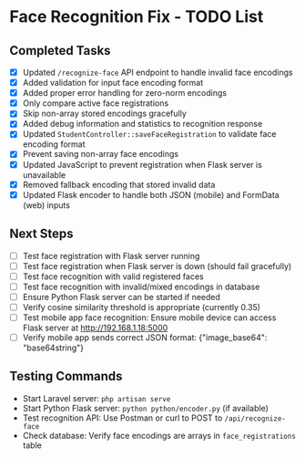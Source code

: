 # Face Recognition Fix - TODO List

## Completed Tasks
- [x] Updated `/recognize-face` API endpoint to handle invalid face encodings
- [x] Added validation for input face encoding format
- [x] Added proper error handling for zero-norm encodings
- [x] Only compare active face registrations
- [x] Skip non-array stored encodings gracefully
- [x] Added debug information and statistics to recognition response
- [x] Updated `StudentController::saveFaceRegistration` to validate face encoding format
- [x] Prevent saving non-array face encodings
- [x] Updated JavaScript to prevent registration when Flask server is unavailable
- [x] Removed fallback encoding that stored invalid data
- [x] Updated Flask encoder to handle both JSON (mobile) and FormData (web) inputs

## Next Steps
- [ ] Test face registration with Flask server running
- [ ] Test face registration when Flask server is down (should fail gracefully)
- [ ] Test face recognition with valid registered faces
- [ ] Test face recognition with invalid/mixed encodings in database
- [ ] Ensure Python Flask server can be started if needed
- [ ] Verify cosine similarity threshold is appropriate (currently 0.35)
- [ ] Test mobile app face recognition: Ensure mobile device can access Flask server at http://192.168.1.18:5000
- [ ] Verify mobile app sends correct JSON format: {"image_base64": "base64string"}

## Testing Commands
- Start Laravel server: `php artisan serve`
- Start Python Flask server: `python python/encoder.py` (if available)
- Test recognition API: Use Postman or curl to POST to `/api/recognize-face`
- Check database: Verify face encodings are arrays in `face_registrations` table
